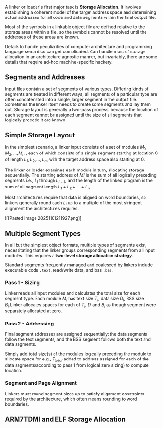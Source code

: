 A linker or loader's first major task is **Storage Allocation**. It involves establishing a coherent model of the target address space and determining actual addresses for all code and data segments within the final output file.

Most of the symbols in a linkable object file are defined relative to the storage areas within a file, so the symbols cannot be resolved until the addresses of these areas are known. 

Details to handle peculiarities of computer architecture and programming language semantics can get complicated. Can handle most of storage allocation in an architecture agnostic manner, but invariably, there are some details that require ad-hoc machine-specific hackery. 

## Segments and Addresses
Input files contain a set of segments of various types. Differing kinds of segments are treated in different ways, all segments of a particular type are often concatenated into a single, larger segment in the output file. Sometimes the linker itself needs to create some segments and lay them out. Storage layout is generally a two-pass process, because the location of each segment cannot be assigned until the size of all segments that logically precede it are known. 

## Simple Storage Layout
In the simplest scenario, a linker input consists of a set of modules $M_1, M_2, ..., M_n$ , each of which consists of a single segment starting at location $0$ of length $L_1, L_2, ... , L_n$, with the target address space also starting at $0$.

The linker or loader examines each module in turn, allocating storage sequentially. The starting address of $Mi$ is the sum of all logically preceding segments i.e., $L_1$ through $L_{i-1}$, and the length of the linked program is the sum of all segment length $L_1 + L_2 + ... + L_n$.

Most architectures require that data is aligned on word boundaries, so linkers generally round each $L_i$ up to a multiple of the most stringent alignment the architectures requires. 

![[Pasted image 20251101211927.png]]


## Multiple Segment Types
In all but the simplest object formats, multiple types of segments exist, necessitating that the linker groups corresponding segments from all input modules. This requires a **two-level storage allocation strategy**.

Standard segments frequently managed and coalesced by linkers include executable code `.text`, read/write data, and bss `.bss`.

### Pass 1 - Sizing
Linker reads all input modules and calculates the total size for each segment type. Each module $M_i$ has text size $T_i$, data size $D_i$, BSS size $B_i.$Linker allocates spaces for each of $T_i$, $D_i$ and $B_i$ as though segment were separately allocated at zero.
### Pass 2 - Addressing
Final segment addresses are assigned sequentially: the data segments follow the text segments, and the BSS segment follows both the text and data segments. 

Simply add total size(s) of the modules logically preceding the module to allocate space for e.g., $T_{total}$ added to address assigned for each of the data segments(according to pass 1 from logical zero sizing) to compute location.

### Segment and Page Alignment
Linkers must round segment sizes up to satisfy alignment constraints required by the architecture, which often means rounding to word boundaries. 


## ARM7TDMI and ELF Storage Allocation





